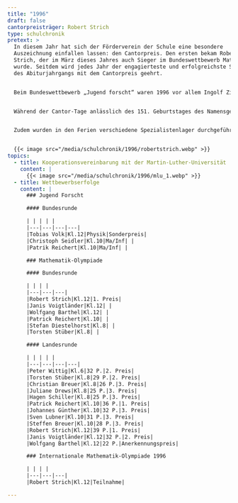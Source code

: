 ```yaml
---
title: "1996"
draft: false
cantorpreisträger: Robert Strich
type: schulchronik
pretext: >
  In diesem Jahr hat sich der Förderverein der Schule eine besondere
  Auszeichnung einfallen lassen: den Cantorpreis. Den ersten bekam Robert
  Strich, der im März dieses Jahres auch Sieger im Bundeswettbewerb Mathematik
  wurde. Seitdem wird jedes Jahr der engagierteste und erfolgreichste Schüler
  des Abiturjahrgangs mit dem Cantorpreis geehrt.


  Beim Bundeswettbewerb „Jugend forscht“ waren 1996 vor allem Ingolf Zies mit zwei 1. Preisen und Tobias Volk mit einem Sonderpreis erfolgreich.


  Während der Cantor-Tage anlässlich des 151. Geburtstages des Namensgebers unserer Schule im März 1996 wurde die Kooperation der Martin-Luther-Universität und des Georg-Cantor-Gymnasiums vereinbart. So wollen die beiden Bildungsstätten gemeinsam naturwissenschaftlich Interessierte fördern.


  Zudem wurden in den Ferien verschiedene Spezialistenlager durchgeführt, die sich, wie auch der Tag der offenen Tür, großer Beliebtheit erfreuten.


  {{< image src="/media/schulchronik/1996/robertstrich.webp" >}}
topics:
  - title: Kooperationsvereinbarung mit der Martin-Luther-Universität
    content: |
      {{< image src="/media/schulchronik/1996/mlu_1.webp" >}}
  - title: Wettbewerbserfolge
    content: |
      ### Jugend Forscht

      #### Bundesrunde

      | | | | |
      |---|---|---|---|
      |Tobias Volk|Kl.12|Physik|Sonderpreis|
      |Christoph Seidler|Kl.10|Ma/Inf| |
      |Patrik Reichert|Kl.10|Ma/Inf| |

      ### Mathematik-Olympiade

      #### Bundesrunde

      | | | |
      |---|---|---|
      |Robert Strich|Kl.12|1. Preis|
      |Janis Voigtländer|Kl.12| |
      |Wolfgang Barthel|Kl.12| |
      |Patrick Reichert|Kl.10| |
      |Stefan Diestelhorst|Kl.8| |
      |Torsten Stüber|Kl.8| |

      #### Landesrunde

      | | | | |
      |---|---|---|---|
      |Peter Wittig|Kl.6|32 P.|2. Preis|
      |Torsten Stüber|Kl.8|29 P.|2. Preis|
      |Christian Breuer|Kl.8|26 P.|3. Preis|
      |Juliane Drews|Kl.8|25 P.|3. Preis|
      |Hagen Schiller|Kl.8|25 P.|3. Preis|
      |Patrick Reichert|Kl.10|36 P.|1. Preis|
      |Johannes Günther|Kl.10|32 P.|3. Preis|
      |Sven Lubner|Kl.10|31 P.|3. Preis|
      |Steffen Breuer|Kl.10|28 P.|3. Preis|
      |Robert Strich|Kl.12|39 P.|1. Preis|
      |Janis Voigtländer|Kl.12|32 P.|2. Preis|
      |Wolfgang Barthel|Kl.12|22 P.|Anerkennungspreis|

      ### Internationale Mathematik-Olympiade 1996

      | | | |
      |---|---|---|
      |Robert Strich|Kl.12|Teilnahme|

---
```




